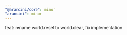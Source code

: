 ```yaml
---
"@arancini/core": minor
"arancini": minor
---
```


feat: rename world.reset to world.clear, fix implementation
